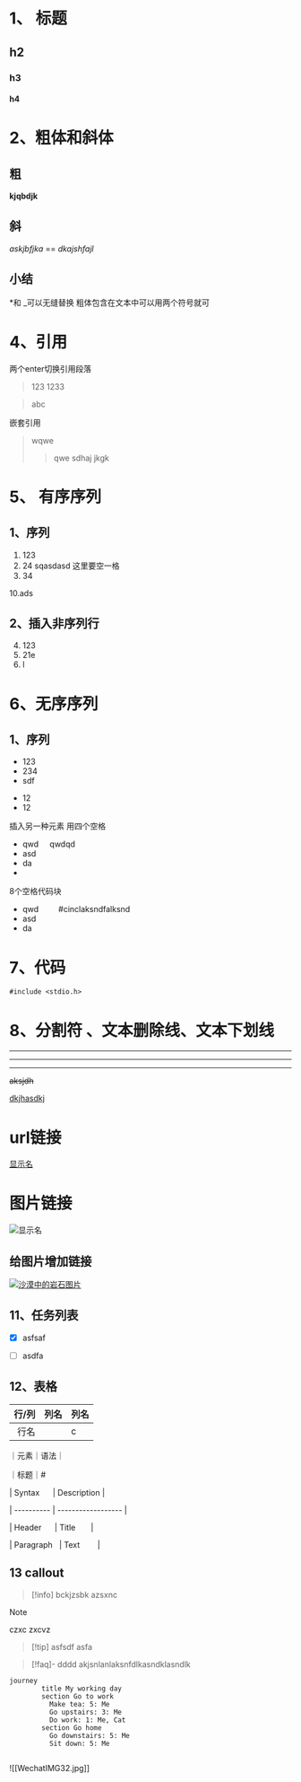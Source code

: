 
# 1、 标题

## h2
### h3
#### h4

# 2、粗体和斜体 
## 粗
**kjqbdjk**
## 斜
*askjbfjka* == _dkajshfajl_
## 小结
*和 _可以无缝替换
粗体包含在文本中可以用两个符号就可

# 4、引用 
两个enter切换引用段落
>123
>1233

>abc

嵌套引用

>wqwe
>>qwe
>>sdhaj
>>jkgk
>

# 5、 有序序列 
## 1、序列
1. 123
2. 24
	sqasdasd 这里要空一格
3. 34

10.ads
## 2、插入非序列行

4. 123
5. 21e
6. l

# 6、无序序列 
## 1、序列
- 123
- 234
- sdf

* 12
* 12

插入另一种元素 用四个空格 

+ qwd
    qwdqd
+ asd
+ da
+ 
 8个空格代码块 
+ qwd
        #cinclaksndfalksnd
+ asd
+ da



# 7、代码  


`
#include <stdio.h>
`


# 8、分割符 、文本删除线、文本下划线

---
___

***

~~aksjdh~~

<u> dkjhasdkj </u>

# url链接

[显示名](url "title")
  

# 图片链接

![显示名](https://drive.google.com/file/d/1BV96EKDt6t_N7V9sZsNaWqSw5EgUyRFo/view?usp=sharing "title")

## 给图片增加链接


[![沙漠中的岩石图片](/assets/img/shiprock.jpg "Shiprock")](https://markdown.com.cn)



## 11、任务列表

- [x] asfsaf
- [ ] asdfa



## 12、表格

| 行/列 | 列名  | 列名  |
| --: | --- | --- |
|  行名 |     | c   |


 ｜元素｜语法｜

｜标题｜#

  

| Syntax      | Description |  

| ---------- | ------------------ |  

| Header      | Title       |  

| Paragraph   | Text        | 



## 13 callout

> [!info]
> bckjzsbk
> azsxnc

> [!note]
> czxc
> zxcvz

> [!tip] asfsdf
> asfa


> [!faq]- dddd
> akjsnlanlaksnfdlkasndklasndlk

```mermaid
journey
        title My working day
        section Go to work
          Make tea: 5: Me
          Go upstairs: 3: Me
          Do work: 1: Me, Cat
        section Go home
          Go downstairs: 5: Me
          Sit down: 5: Me


```


![[WechatIMG32.jpg]]